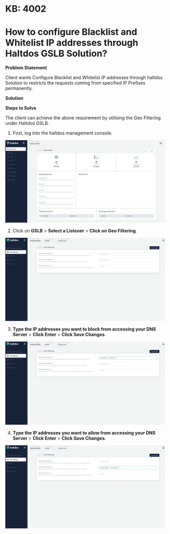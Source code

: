 # KB: 4002

# How to configure Blacklist and Whitelist IP addresses through Haltdos GSLB Solution?

**Problem Statement**

Client wants Configure Blacklist and Whitelist IP addresses through haltdos Solution to restricts the requests coming from specified IP Prefixes permanently. 

**Solution**

**Steps to Solve**

The client can achieve the above requirement by utilising the Geo Filtering under Haltdos GSLB.

1. First, log into the haltdos management console.

![​kb-4002](/img/gslb/kb/v2/overview_kb_4002_1.png)

2. Click on **GSLB** > **Select a Listener** > **Click on Geo Filtering**.

![​kb-4002](/img/gslb/kb/v2/geo_kb_4002_2.png)

3. **Type the IP addresses you want to block from accessing your DNS Server** > **Click Enter** > **Click Save Changes**.

![​kb-4002](/img/gslb/kb/v2/geo_kb_4002_3.png)

4. **Type the IP addresses you want to allow from accessing your DNS Server** > **Click Enter** > **Click Save Changes**.

![​kb-4002](/img/gslb/kb/v2/geo_kb_4002_4.png)